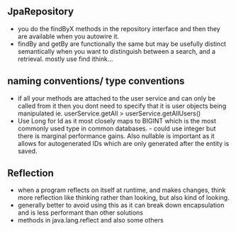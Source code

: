 ## JpaRepository
- you do the findByX methods in the repository interface and then they are available when you autowire it.
- findBy and getBy are functionally the same but may be usefully distinct semantically when you want to distinguish between a search, and a retrieval. mostly use find ithink...

## naming conventions/ type conventions
- if all your methods are attached to the user service and can only be called from it then you dont need to specify that it is user objects being manipulated ie. userService.getAll > userService.getAllUsers()
- Use Long for Id as it most closely maps to BIGINT which is the most commonly used type in common databases. - could use integer but there is marginal performance gains. Also nullable is important as it allows for autogenerated IDs which are only generated after the entity is saved.
## Reflection
- when a program reflects on itself at runtime, and makes changes, think more reflection like thinking rather than looking, but also kind of looking.
- generally better to avoid using this as it can break down encapsulation and is less performant than other solutions
- methods in java.lang.reflect and also some others